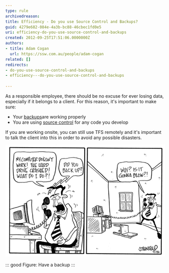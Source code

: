 ```yaml
---
type: rule
archivedreason: 
title: Efficiency - Do you use Source Control and Backups?
guid: 4279e682-084e-4a3b-bc88-46cbec1fd0e5
uri: efficiency-do-you-use-source-control-and-backups
created: 2012-09-25T17:51:06.0000000Z
authors:
- title: Adam Cogan
  url: https://ssw.com.au/people/adam-cogan
related: []
redirects:
- do-you-use-source-control-and-backups
- efficiency---do-you-use-source-control-and-backups

---
```


As a responsible employee, there should be no excuse for ever losing data, especially                     if it belongs to a client. For this reason, it's important to make sure:

<!--endintro-->

* Your [backups](http://www.ssw.com.au/ssw/standards/rulestobetterdeadtime/images/developergeneral/windowstools.aspx#backup)are working properly
* You are using [source control](/rules-to-better-version-control-with-tfs-aka-source-control) for any code you develop


If you are working onsite, you can still use TFS remotely and it's important to                     talk the client into this in order to avoid any possible disasters.




![](Backup.gif)


::: good
Figure: Have a backup
:::

